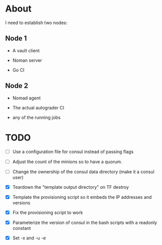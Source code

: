 # About

I need to establish two nodes: 

## Node 1

- A vault client

- Noman server

- Go CI

## Node 2

- Nomad agent

- The actual autograder CI

- any of the running jobs

# TODO

- [ ] Use a configuration file for consul instead of passing flags

- [ ] Adjust the count of the minions so to have a quorum.

- [ ] Change the ownership of the consul data directory (make it a consul user)

- [x] Teardown the "template output directory" on TF destroy

- [x] Template the provisioning script so it embeds the IP addresses and versions

- [x] Fix the provisioning script to work

- [x] Parameterize the version of consul in the bash scripts with a readonly constant

- [x] Set -x and -u -e
